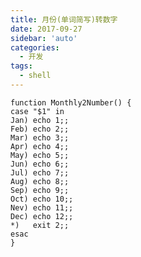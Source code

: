 ```yaml
---
title: 月份(单词简写)转数字
date: 2017-09-27
sidebar: 'auto'
categories:
  - 开发
tags:
  - shell
---
```


<pre style="max-width: 100%;"><code class="bash hljs" codemark="1"><span class="hljs-keyword">function</span> <span class="hljs-function"><span class="hljs-title">Monthly2Number</span></span>() {
<span class="hljs-keyword">case</span> <span class="hljs-string">"<span class="hljs-variable">$1</span>"</span> <span class="hljs-keyword">in</span>
Jan) <span class="hljs-built_in">echo</span> 1;;
Feb) <span class="hljs-built_in">echo</span> 2;;
Mar) <span class="hljs-built_in">echo</span> 3;;
Apr) <span class="hljs-built_in">echo</span> 4;;
May) <span class="hljs-built_in">echo</span> 5;;
Jun) <span class="hljs-built_in">echo</span> 6;;
Jul) <span class="hljs-built_in">echo</span> 7;;
Aug) <span class="hljs-built_in">echo</span> 8;;
Sep) <span class="hljs-built_in">echo</span> 9;;
Oct) <span class="hljs-built_in">echo</span> 10;;
Nev) <span class="hljs-built_in">echo</span> 11;;
Dec) <span class="hljs-built_in">echo</span> 12;;
*)   <span class="hljs-built_in">exit</span> 2;;
<span class="hljs-keyword">esac</span>
}</code></pre><p><br></p>